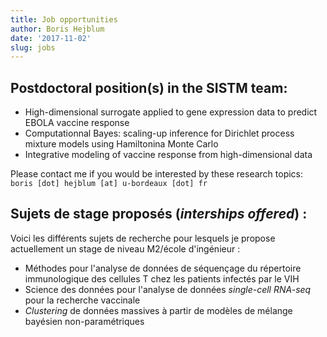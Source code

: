 ```yaml
---
title: Job opportunities
author: Boris Hejblum
date: '2017-11-02'
slug: jobs
---
```


## Postdoctoral position(s) in the SISTM team:

  * High-dimensional surrogate applied to gene expression data to predict EBOLA vaccine response
  * Computationnal Bayes: scaling-up inference for Dirichlet process mixture models using Hamiltonina Monte Carlo 
  * Integrative modeling of vaccine response from high-dimensional data

Please contact me if you would be interested by these research topics: `boris [dot] hejblum [at] u-bordeaux [dot] fr`

## Sujets de stage proposés (*interships offered*) :

Voici les différents sujets de recherche pour lesquels je propose actuellement un stage de niveau M2/école d'ingénieur :  

  * Méthodes pour l'analyse de données de séquençage du répertoire immunologique des cellules T chez les patients infectés par le VIH 
  * Science des données pour l'analyse de données *single-cell RNA-seq* pour la recherche vaccinale
  * *Clustering* de données massives à partir de modèles de mélange bayésien non-paramétriques